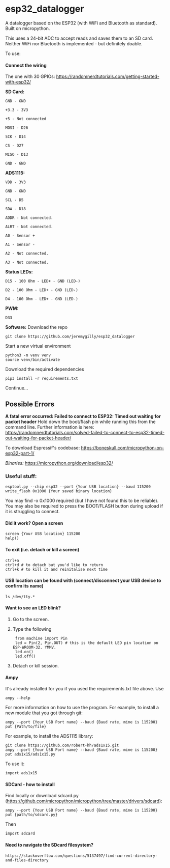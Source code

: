 # esp32_datalogger

A datalogger based on the ESP32 (with WiFi and Bluetooth as standard). Built on micropython.

This uses a 24-bit ADC to accept reads and saves them to an SD card. Neither WiFi nor Bluetooth is implemented - but definitely doable.

To use:

#### Connect the wiring
The one with 30 GPIOs: https://randomnerdtutorials.com/getting-started-with-esp32/

**SD Card:**

    GND - GND

    +3.3 - 3V3

    +5 - Not connected

    MOSI - D26

    SCK - D14

    CS - D27

    MISO - D13

    GND - GND


**ADS1115:**

    VDD - 3V3

    GND - GND

    SCL - D5

    SDA - D18

    ADDR - Not connected.

    ALRT - Not connected.

    A0 - Sensor +

    A1 - Sensor -

    A2 - Not connected.

    A3 - Not connected.


**Status LEDs:**

    D15 - 100 Ohm - LED+ - GND (LED-)

    D2 - 100 Ohm - LED+ - GND (LED-)

    D4 - 100 Ohm - LED+ - GND (LED-)


**PWM:** 
    
    D33

**Software:** Download the repo

    git clone https://github.com/jeremygilly/esp32_datalogger

Start a new virtual environment

    python3 -m venv venv
    source venv/bin/activate

Download the required dependencies

    pip3 install -r requirements.txt

Continue...

## Possible Errors
**A fatal error occurred: Failed to connect to ESP32: Timed out waiting for packet header**
Hold down the boot/flash pin while running this from the command line. Further information is here: https://randomnerdtutorials.com/solved-failed-to-connect-to-esp32-timed-out-waiting-for-packet-header/

To download Espressif's codebase:
https://boneskull.com/micropython-on-esp32-part-1/

*Binaries:*
    https://micropython.org/download/esp32/

### Useful stuff:
    esptool.py --chip esp32 --port {Your USB location} --baud 115200 write_flash 0x1000 {Your saved binary location}

You may find -x 0x1000 required (but I have not found this to be reliable). You may also be required to press the BOOT/FLASH button during upload if it is struggling to connect.

#### Did it work? Open a screen

    screen {Your USB location} 115200
    help()

#### To exit (i.e. detach or kill a screen)

    ctrl+a 
    ctrl+d # to detach but you'd like to return
    ctrl+k # to kill it and reinitalise next time

#### USB location can be found with (connect/disconnect your USB device to confirm its name)

    ls /dev/tty.* 

#### Want to see an LED blink?
1. Go to the screen.
2. Type the following

        from machine import Pin
        led = Pin(2, Pin.OUT) # this is the default LED pin location on ESP-WROOM-32. YMMV.
        led.on()
        led.off()

3. Detach or kill session.

#### Ampy
It's already installed for you if you used the requirements.txt file above. Use

    ampy --help

For more information on how to use the program. For example, to install a new module that you got through git:

    ampy --port {Your USB Port name} --baud {Baud rate, mine is 115200} put {Path/to/file}

For example, to install the ADS1115 library:

    git clone https://github.com/robert-hh/ads1x15.git
    ampy --port {Your USB Port name} --baud {Baud rate, mine is 115200} put ads1x15/ads1x15.py

To use it:
    
    import ads1x15

#### SDCard - how to install
Find locally or download sdcard.py (https://github.com/micropython/micropython/tree/master/drivers/sdcard):

    ampy --port {Your USB Port name} --baud {Baud rate, mine is 115200} put {path/to/sdcard.py}

Then

    import sdcard

#### Need to navigate the SDcard filesystem?
    https://stackoverflow.com/questions/5137497/find-current-directory-and-files-directory